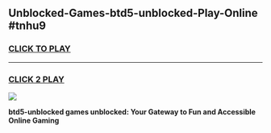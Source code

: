 
## Unblocked-Games-btd5-unblocked-Play-Online #tnhu9
<h3>
<a href="https://news.freeplayer.one?title=btd5-unblocked&ref=3">CLICK TO PLAY</a></h3>
<hr>

<h3>
<a href="https://news.freeplayer.one?title=btd5-unblocked&ref=3">CLICK 2 PLAY</a>
  
</h3>

<a href="https://news.freeplayer.one?title=btd5-unblocked&ref=3"><img src="https://clearcache.store/games.png"></a>


**btd5-unblocked games unblocked: Your Gateway to Fun and Accessible Online Gaming**
